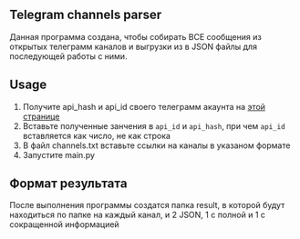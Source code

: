 <!--Установка-->
## Telegram channels parser
Данная программа создана, чтобы собирать ВСЕ сообщения из открытых телеграмм каналов и выгрузки из в JSON файлы для последующей работы с ними.

<!--usage-->
## Usage
1. Получите api_hash и api_id своего телеграмм акаунта на [этой странице](https://my.telegram.org/auth?to=apps)
2. Вставьте полученные занчения в ```api_id``` и ```api_hash```, при чем ```api_id``` вставляется как число, не как строка
3. В файл channels.txt вставьте ссылки на каналы в указаном формате
4. Запустите main.py

<!--format-->
## Формат результата
После выполнения программы создатся папка result, в которой будут находиться по папке на каждый канал, и 2 JSON, 1 с полной и 1 с сокращенной информацией
